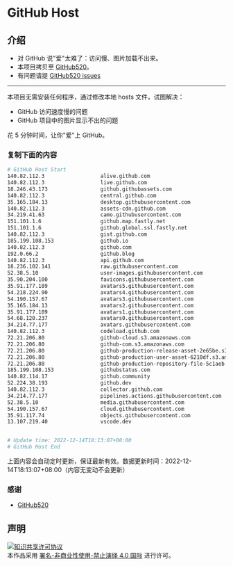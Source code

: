 # GitHub Host
## 介绍
- 对 GitHub 说"爱"太难了：访问慢、图片加载不出来。
- 本项目拷贝至 [GitHub520](https://github.com/521xueweihan/GitHub520)。
- 有问题请提 [GitHub520 issues](https://github.com/521xueweihan/GitHub520/issues/new)

---

本项目无需安装任何程序，通过修改本地 hosts 文件，试图解决：
- GitHub 访问速度慢的问题
- GitHub 项目中的图片显示不出的问题

花 5 分钟时间，让你"爱"上 GitHub。

### 复制下面的内容
```bash
# GitHub Host Start
140.82.112.3                  alive.github.com
140.82.112.3                  live.github.com
18.246.43.173                 github.githubassets.com
140.82.112.3                  central.github.com
35.165.184.13                 desktop.githubusercontent.com
140.82.112.3                  assets-cdn.github.com
34.219.41.63                  camo.githubusercontent.com
151.101.1.6                   github.map.fastly.net
151.101.1.6                   github.global.ssl.fastly.net
140.82.112.3                  gist.github.com
185.199.108.153               github.io
140.82.112.3                  github.com
192.0.66.2                    github.blog
140.82.112.3                  api.github.com
18.236.102.141                raw.githubusercontent.com
52.38.5.10                    user-images.githubusercontent.com
35.90.204.100                 favicons.githubusercontent.com
35.91.177.189                 avatars5.githubusercontent.com
54.218.224.90                 avatars4.githubusercontent.com
54.190.157.67                 avatars3.githubusercontent.com
35.165.184.13                 avatars2.githubusercontent.com
35.91.177.189                 avatars1.githubusercontent.com
54.68.120.237                 avatars0.githubusercontent.com
34.214.77.177                 avatars.githubusercontent.com
140.82.112.3                  codeload.github.com
72.21.206.80                  github-cloud.s3.amazonaws.com
72.21.206.80                  github-com.s3.amazonaws.com
72.21.206.80                  github-production-release-asset-2e65be.s3.amazonaws.com
72.21.206.80                  github-production-user-asset-6210df.s3.amazonaws.com
72.21.206.80                  github-production-repository-file-5c1aeb.s3.amazonaws.com
185.199.108.153               githubstatus.com
140.82.114.17                 github.community
52.224.38.193                 github.dev
140.82.112.3                  collector.github.com
34.214.77.177                 pipelines.actions.githubusercontent.com
52.38.5.10                    media.githubusercontent.com
54.190.157.67                 cloud.githubusercontent.com
35.91.117.74                  objects.githubusercontent.com
13.107.219.40                 vscode.dev


# Update time: 2022-12-14T18:13:07+08:00
# GitHub Host End

```
上面内容会自动定时更新，保证最新有效。数据更新时间：2022-12-14T18:13:07+08:00（内容无变动不会更新）

### 感谢

- [GitHub520](https://github.com/521xueweihan/GitHub520)

## 声明
<a rel="license" href="https://creativecommons.org/licenses/by-nc-nd/4.0/deed.zh"><img alt="知识共享许可协议" style="border-width: 0" src="https://licensebuttons.net/l/by-nc-nd/4.0/88x31.png"></a><br>本作品采用 <a rel="license" href="https://creativecommons.org/licenses/by-nc-nd/4.0/deed.zh">署名-非商业性使用-禁止演绎 4.0 国际</a> 进行许可。